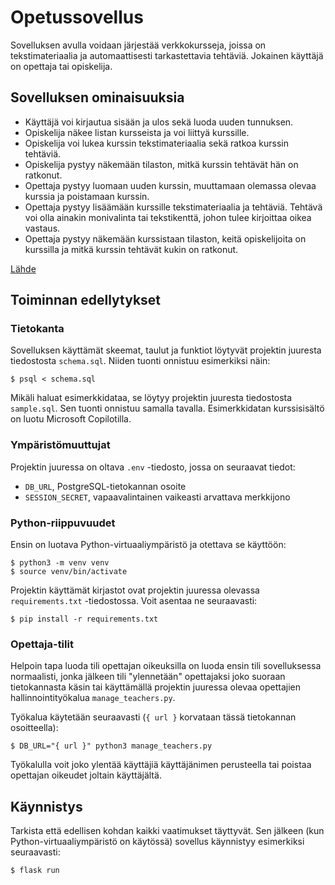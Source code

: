 # Opetussovellus
Sovelluksen avulla voidaan järjestää verkkokursseja, joissa on tekstimateriaalia ja automaattisesti tarkastettavia tehtäviä. Jokainen käyttäjä on opettaja tai opiskelija.

## Sovelluksen ominaisuuksia

- Käyttäjä voi kirjautua sisään ja ulos sekä luoda uuden tunnuksen.
- Opiskelija näkee listan kursseista ja voi liittyä kurssille.
- Opiskelija voi lukea kurssin tekstimateriaalia sekä ratkoa kurssin tehtäviä.
- Opiskelija pystyy näkemään tilaston, mitkä kurssin tehtävät hän on ratkonut.
- Opettaja pystyy luomaan uuden kurssin, muuttamaan olemassa olevaa kurssia ja poistamaan kurssin.
- Opettaja pystyy lisäämään kurssille tekstimateriaalia ja tehtäviä. Tehtävä voi olla ainakin monivalinta tai tekstikenttä, johon tulee kirjoittaa oikea vastaus.
- Opettaja pystyy näkemään kurssistaan tilaston, keitä opiskelijoita on kurssilla ja mitkä kurssin tehtävät kukin on ratkonut.

[Lähde](https://hy-tsoha.github.io/materiaali/aiheen_valinta/#opetussovellus)

## Toiminnan edellytykset

### Tietokanta
Sovelluksen käyttämät skeemat, taulut ja funktiot löytyvät projektin juuresta tiedostosta `schema.sql`. Niiden tuonti onnistuu esimerkiksi näin:

```
$ psql < schema.sql
```

Mikäli haluat esimerkkidataa, se löytyy projektin juuresta tiedostosta `sample.sql`. Sen tuonti onnistuu samalla tavalla. Esimerkkidatan kurssisisältö on luotu Microsoft Copilotilla.

### Ympäristömuuttujat

Projektin juuressa on oltava `.env` -tiedosto, jossa on seuraavat tiedot:
- `DB_URL`, PostgreSQL-tietokannan osoite
- `SESSION_SECRET`, vapaavalintainen vaikeasti arvattava merkkijono

### Python-riippuvuudet

Ensin on luotava Python-virtuaaliympäristö ja otettava se käyttöön:

```
$ python3 -m venv venv
$ source venv/bin/activate
```

Projektin käyttämät kirjastot ovat projektin juuressa olevassa `requirements.txt` -tiedostossa. Voit asentaa ne seuraavasti:

```
$ pip install -r requirements.txt
```

### Opettaja-tilit

Helpoin tapa luoda tili opettajan oikeuksilla on luoda ensin tili sovelluksessa normaalisti, jonka jälkeen tili "ylennetään" opettajaksi joko suoraan tietokannasta käsin tai käyttämällä projektin juuressa olevaa opettajien hallinnointityökalua `manage_teachers.py`.

Työkalua käytetään seuraavasti (`{ url }` korvataan tässä tietokannan osoitteella):
```
$ DB_URL="{ url }" python3 manage_teachers.py
```

Työkalulla voit joko ylentää käyttäjiä käyttäjänimen perusteella tai poistaa opettajan oikeudet joltain käyttäjältä.

## Käynnistys

Tarkista että edellisen kohdan kaikki vaatimukset täyttyvät. Sen jälkeen (kun Python-virtuaaliympäristö on käytössä) sovellus käynnistyy esimerkiksi seuraavasti:

```
$ flask run
```
